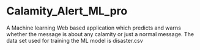 # Calamity_Alert_ML_pro
A Machine learning Web based application which predicts and warns whether the message is about any calamity or just a normal message.
The data set used for training the ML model is disaster.csv
